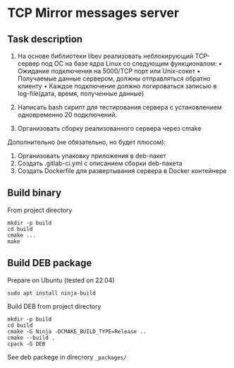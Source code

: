 # TCP Mirror messages server

## Task description

1. На основе библиотеки libev реализовать неблокирующий  TCP-сервер под ОС на базе ядра Linux со следующим функционалом:
    • Ожидание подключения на 5000/TCP порт или Unix-сокет
    • Получаемые данные сервером, должны отправляться обратно клиенту
    • Каждое подключение должно логироваться записью в log-file(дата, время, полученные данные)

2. Написать bash скрипт для тестирования сервера с установлением одновременно 20 подключений.
3. Организовать сборку реализованного сервера через cmake

Дополнительно (не обязательно, но будет плюсом):
1. Организовать упаковку приложения в deb-пакет
2. Создать .gitlab-ci.yml с описанием сборки deb-пакета
3. Создать Dockerfile для развертывания сервера в Docker контейнере

## Build binary

From project directory
```
mkdir -p build
cd build
cmake ...
make
```

## Build DEB package

Prepare on Ubuntu (tested on 22.04)

```sudo apt install ninja-build```

Build DEB from project directory

```
mkdir -p build
cd build
cmake -G Ninja -DCMAKE_BUILD_TYPE=Release ..
cmake --build .
cpack -G DEB
```

See deb packege in direcrory ```_packages/```